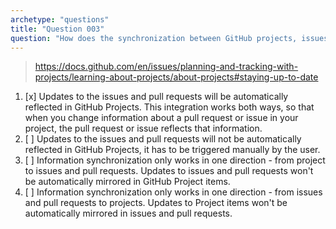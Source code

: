```yaml
---
archetype: "questions"
title: "Question 003"
question: "How does the synchronization between GitHub projects, issues and pull requests work?"
---
```



> https://docs.github.com/en/issues/planning-and-tracking-with-projects/learning-about-projects/about-projects#staying-up-to-date
1. [x] Updates to the issues and pull requests will be automatically reflected in GitHub Projects. This integration works both ways, so that when you change information about a pull request or issue in your project, the pull request or issue reflects that information.
1. [ ] Updates to the issues and pull requests will not be automatically reflected in GitHub Projects, it has to be triggered manually by the user.
1. [ ] Information synchronization only works in one direction - from project to issues and pull requests. Updates to issues and pull requests won't be automatically mirrored in GitHub Project items.
1. [ ] Information synchronization only works in one direction - from issues and pull requests to projects. Updates to Project items won't be automatically mirrored in issues and pull requests.

